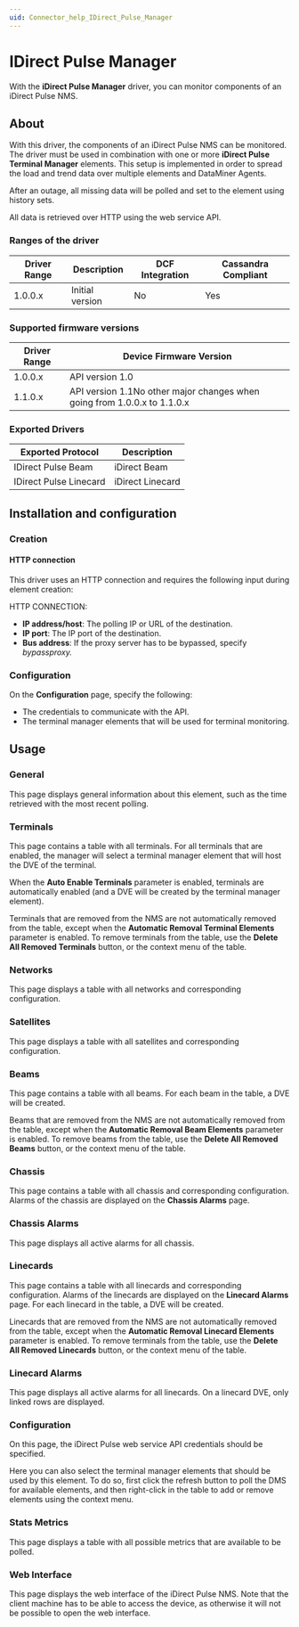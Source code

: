 ```yaml
---
uid: Connector_help_IDirect_Pulse_Manager
---
```


# IDirect Pulse Manager

With the **iDirect Pulse Manager** driver, you can monitor components of an iDirect Pulse NMS.

## About

With this driver, the components of an iDirect Pulse NMS can be monitored. The driver must be used in combination with one or more **iDirect Pulse Terminal Manager** elements. This setup is implemented in order to spread the load and trend data over multiple elements and DataMiner Agents.

After an outage, all missing data will be polled and set to the element using history sets.

All data is retrieved over HTTP using the web service API.

### Ranges of the driver

| **Driver Range** | **Description** | **DCF Integration** | **Cassandra Compliant** |
|------------------|-----------------|---------------------|-------------------------|
| 1.0.0.x          | Initial version | No                  | Yes                     |

### Supported firmware versions

| **Driver Range** | **Device Firmware Version**                                              |
|------------------|--------------------------------------------------------------------------|
| 1.0.0.x          | API version 1.0                                                          |
| 1.1.0.x          | API version 1.1No other major changes when going from 1.0.0.x to 1.1.0.x |

### Exported Drivers

| **Exported Protocol**  | **Description**  |
|------------------------|------------------|
| IDirect Pulse Beam     | iDirect Beam     |
| IDirect Pulse Linecard | iDirect Linecard |

## Installation and configuration

### Creation

#### HTTP connection

This driver uses an HTTP connection and requires the following input during element creation:

HTTP CONNECTION:

- **IP address/host**: The polling IP or URL of the destination.
- **IP port**: The IP port of the destination.
- **Bus address**: If the proxy server has to be bypassed, specify *bypassproxy.*

### Configuration

On the **Configuration** page, specify the following:

- The credentials to communicate with the API.
- The terminal manager elements that will be used for terminal monitoring.

## Usage

### General

This page displays general information about this element, such as the time retrieved with the most recent polling.

### Terminals

This page contains a table with all terminals. For all terminals that are enabled, the manager will select a terminal manager element that will host the DVE of the terminal.

When the **Auto Enable Terminals** parameter is enabled, terminals are automatically enabled (and a DVE will be created by the terminal manager element).

Terminals that are removed from the NMS are not automatically removed from the table, except when the **Automatic Removal Terminal Elements** parameter is enabled. To remove terminals from the table, use the **Delete All Removed Terminals** button, or the context menu of the table.

### Networks

This page displays a table with all networks and corresponding configuration.

### Satellites

This page displays a table with all satellites and corresponding configuration.

### Beams

This page contains a table with all beams. For each beam in the table, a DVE will be created.

Beams that are removed from the NMS are not automatically removed from the table, except when the **Automatic Removal Beam Elements** parameter is enabled. To remove beams from the table, use the **Delete All Removed Beams** button, or the context menu of the table.

### Chassis

This page contains a table with all chassis and corresponding configuration. Alarms of the chassis are displayed on the **Chassis Alarms** page.

### Chassis Alarms

This page displays all active alarms for all chassis.

### Linecards

This page contains a table with all linecards and corresponding configuration. Alarms of the linecards are displayed on the **Linecard Alarms** page. For each linecard in the table, a DVE will be created.

Linecards that are removed from the NMS are not automatically removed from the table, except when the **Automatic Removal Linecard Elements** parameter is enabled. To remove terminals from the table, use the **Delete All Removed Linecards** button, or the context menu of the table.

### Linecard Alarms

This page displays all active alarms for all linecards. On a linecard DVE, only linked rows are displayed.

### Configuration

On this page, the iDirect Pulse web service API credentials should be specified.

Here you can also select the terminal manager elements that should be used by this element. To do so, first click the refresh button to poll the DMS for available elements, and then right-click in the table to add or remove elements using the context menu.

### Stats Metrics

This page displays a table with all possible metrics that are available to be polled.

### Web Interface

This page displays the web interface of the iDirect Pulse NMS. Note that the client machine has to be able to access the device, as otherwise it will not be possible to open the web interface.
